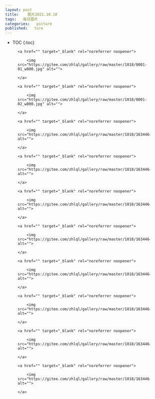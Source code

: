 ```yaml
---
layout: post
title:    图片2021.10.18
tags:   每日图片
categories:   picture
published:   ture
---
```


* TOC
{:toc}

<figure class="wp-block-image">

    <a href="" target="_blank" rel="noreferrer noopener">

        <img src="https://gitee.com/zhlql/gallery/raw/master/1018/0001-01_w800.jpg" alt="">

    </a>

</figure>


<figure class="wp-block-image">

    <a href="" target="_blank" rel="noreferrer noopener">

        <img src="https://gitee.com/zhlql/gallery/raw/master/1018/0001-02_w800.jpg" alt="">

    </a>

</figure>


<figure class="wp-block-image">

    <a href="" target="_blank" rel="noreferrer noopener">

        <img src="https://gitee.com/zhlql/gallery/raw/master/1018/1634464137881.jpeg" alt="">

    </a>

</figure>


<figure class="wp-block-image">

    <a href="" target="_blank" rel="noreferrer noopener">

        <img src="https://gitee.com/zhlql/gallery/raw/master/1018/1634464190398.jpeg" alt="">

    </a>

</figure>


<figure class="wp-block-image">

    <a href="" target="_blank" rel="noreferrer noopener">

        <img src="https://gitee.com/zhlql/gallery/raw/master/1018/1634464215138.jpeg" alt="">

    </a>

</figure>


<figure class="wp-block-image">

    <a href="" target="_blank" rel="noreferrer noopener">

        <img src="https://gitee.com/zhlql/gallery/raw/master/1018/1634464287139.jpeg" alt="">

    </a>

</figure>


<figure class="wp-block-image">

    <a href="" target="_blank" rel="noreferrer noopener">

        <img src="https://gitee.com/zhlql/gallery/raw/master/1018/1634464404383.jpeg" alt="">

    </a>

</figure>


<figure class="wp-block-image">

    <a href="" target="_blank" rel="noreferrer noopener">

        <img src="https://gitee.com/zhlql/gallery/raw/master/1018/1634464461609.jpeg" alt="">

    </a>

</figure>


<figure class="wp-block-image">

    <a href="" target="_blank" rel="noreferrer noopener">

        <img src="https://gitee.com/zhlql/gallery/raw/master/1018/1634464478160.jpeg" alt="">

    </a>

</figure>


<figure class="wp-block-image">

    <a href="" target="_blank" rel="noreferrer noopener">

        <img src="https://gitee.com/zhlql/gallery/raw/master/1018/1634464545399.gif" alt="">

    </a>

</figure>


